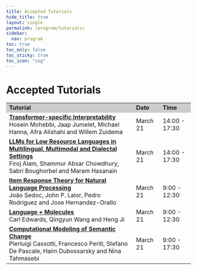 ```yaml
---
title: Accepted Tutorials
hide_title: true
layout: single
permalink: /program/tutorials/
sidebar:
  nav: program
toc: true
toc_only: false
toc_sticky: true
toc_icon: "cog" 
---
```


<h1>Accepted Tutorials</h1>

<table>
  <tr style="background-color:#cccccc">
    <td><b>Tutorial</b></td>
    <td><b>Date</b></td>
    <td><b>Time</b></td>
    <!-- <td><b>Room</b></td> -->
  </tr>
  <tr>
    <td><b><a href="https://projects.illc.uva.nl/indeep/tutorial/">Transformer-specific Interpretability</a></b><br/>
Hosein Mohebbi, Jaap Jumelet, Michael Hanna, Afra Alishahi and Willem Zuidema
    </td>
    <td>March 21</td>
    <td>14:00 - 17:30</td>
    <!-- <td>Elafiti 3</td> -->
  </tr>

  <tr>
    <td><b><a href="https://llm-low-resource-lang.github.io/">LLMs for Low Resource Languages in Multilingual, Multimodal and Dialectal Settings</a></b><br/>
Firoj Alam, Shammur Absar Chowdhury, Sabri Boughorbel and Maram Hasanain
    </td>
    <td>March 21</td>
    <td>14:00 - 17:30</td>
    <!-- <td>Elafiti 4</td> -->
  </tr>

  <tr>
    <td><b><a href="https://eacl2024irt.github.io/">Item Response Theory for Natural Language Processing</a></b><br/>
João Sedoc, John P. Lalor, Pedro Rodriguez and Jose Hernandez-Orallo
    </td>
    <td>March 21</td>
    <td>9:00 - 12:30</td>
    <!-- <td>Elafiti 4</td> -->
  </tr>
   <tr>
    <td><b><a href="https://language-plus-molecules.github.io/posts/tutorial/">Language + Molecules</a></b><br/>
Carl Edwards, Qingyun Wang and Heng Ji
    </td>
    <td>March 21</td>
    <td>9:00 - 12:30</td>
    <!-- <td>Elafiti 4</td> -->
  </tr>

  <tr>
    <td><b><a href="https://www.changeiskey.org/event/2024-eacl-tutorial/">Computational Modeling of Semantic Change</a></b><br/>
Pierluigi Cassotti, Francesco Periti, Stefano De Pascale, Haim Dubossarsky and Nina Tahmasebi
    </td>
    <td>March 21</td>
    <td>9:00 - 17:30</td>
    <!-- <td>Elafiti 3</td> -->
  </tr>

</table>
